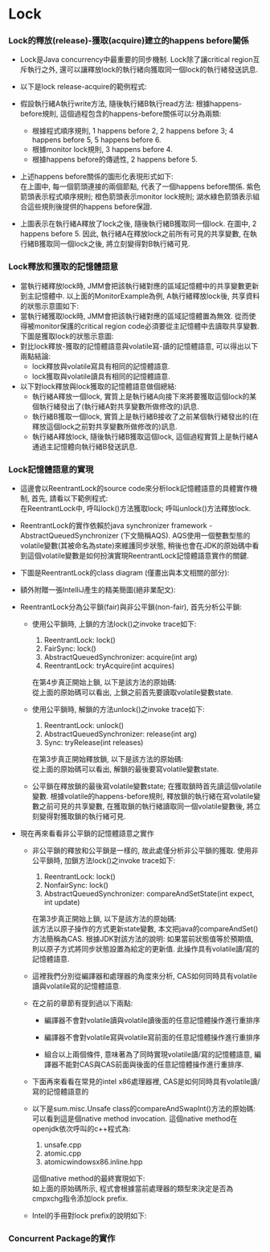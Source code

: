 # Lock

### Lock的釋放\(release\)-獲取\(acquire\)建立的happens before關係

* Lock是Java concurrency中最重要的同步機制. Lock除了讓critical region互斥執行之外, 還可以讓釋放lock的執行緒向獲取同一個lock的執行緒發送訊息.
* 以下是lock release-acquire的範例程式:
* 假設執行緒A執行write方法, 隨後執行緒B執行read方法: 根據happens-before規則, 這個過程包含的happens-before關係可以分為兩類:
  * 根據程式順序規則, 1 happens before 2, 2 happens before 3; 4 happens before 5, 5 happens before 6.
  * 根據monitor lock規則, 3 happens before 4.
  * 根據happens before的傳遞性, 2 happens before 5.
* 上述happens before關係的圖形化表現形式如下:  
  在上圖中, 每一個箭頭連接的兩個節點, 代表了一個happens before關係. 紫色箭頭表示程式順序規則; 橙色箭頭表示monitor lock規則; 湖水綠色箭頭表示組合這些規則後提供的happens before保證.

* 上圖表示在執行緒A釋放了lock之後, 隨後執行緒B獲取同一個lock. 在圖中, 2 happens before 5. 因此, 執行緒A在釋放lock之前所有可見的共享變數, 在執行緒B獲取同一個lock之後, 將立刻變得對B執行緒可見.

### Lock釋放和獲取的記憶體語意

* 當執行緒釋放lock時, JMM會把該執行緒對應的區域記憶體中的共享變數更新到主記憶體中. 以上面的MonitorExample為例, A執行緒釋放lock後, 共享資料的狀態示意圖如下:
* 當執行緒獲取lock時, JMM會把該執行緒對應的區域記憶體置為無效. 從而使得被monitor保護的critical region code必須要從主記憶體中去讀取共享變數. 下圖是獲取lock的狀態示意圖:
* 對比lock釋放-獲取的記憶體語意與volatile寫-讀的記憶體語意, 可以得出以下兩點結論:
  * lock釋放與volatile寫具有相同的記憶體語意.
  * lock獲取與volatile讀具有相同的記憶體語意.
* 以下對lock釋放與lock獲取的記憶體語意做個總結:
  * 執行緒A釋放一個lock, 實質上是執行緒A向接下來將要獲取這個lock的某個執行緒發出了\(執行緒A對共享變數所做修改的\)訊息.
  * 執行緒B獲取一個lock, 實質上是執行緒B接收了之前某個執行緒發出的\(在釋放這個lock之前對共享變數所做修改的\)訊息.
  * 執行緒A釋放lock, 隨後執行緒B獲取這個lock, 這個過程實質上是執行緒A通過主記憶體向執行緒B發送訊息.

### Lock記憶體語意的實現

* 這邊會以ReentrantLock的source code來分析lock記憶體語意的具體實作機制, 首先, 請看以下範例程式:  
  在ReentrantLock中, 呼叫lock\(\)方法獲取lock; 呼叫unlock\(\)方法釋放lock.

* ReentrantLock的實作依賴於java synchronizer framework - AbstractQueuedSynchronizer \(下文簡稱AQS\). AQS使用一個整數型態的volatile變數\(其被命名為state\)來維護同步狀態, 稍後也會在JDK的原始碼中看到這個volatile變數是如何扮演實現ReentrantLock記憶體語意實作的關鍵.

* 下圖是ReentrantLock的class diagram \(僅畫出與本文相關的部分\):

* 額外附贈一張IntelliJ產生的精美簡圖\(絕非業配文\):

* ReentrantLock分為公平鎖\(fair\)與非公平鎖\(non-fair\), 首先分析公平鎖:

  * 使用公平鎖時, 上鎖的方法lock\(\)之invoke trace如下:  
    1. ReentrantLock: lock\(\)  
    2. FairSync: lock\(\)  
    3. AbstractQueuedSynchronizer: acquire\(int arg\)  
    4. ReentrantLock: tryAcquire\(int acquires\)

    在第4步真正開始上鎖, 以下是該方法的原始碼:  
    從上面的原始碼可以看出, 上鎖之前首先要讀取volatile變數state.

  * 使用公平鎖時, 解鎖的方法unlock\(\)之invoke trace如下:  
    1. ReentrantLock: unlock\(\)  
    2. AbstractQueuedSynchronizer: release\(int arg\)  
    3. Sync: tryRelease\(int releases\)

    在第3步真正開始釋放鎖, 以下是該方法的原始碼:  
    從上面的原始碼可以看出, 解鎖的最後要寫volatile變數state.

  * 公平鎖在釋放鎖的最後寫volatile變數state; 在獲取鎖時首先讀這個volatile變數. 根據volatile的happens-before規則, 釋放鎖的執行緒在寫volatile變數之前可見的共享變數, 在獲取鎖的執行緒讀取同一個volatile變數後, 將立刻變得對獲取鎖的執行緒可見.

* 現在再來看看非公平鎖的記憶體語意之實作

  * 非公平鎖的釋放和公平鎖是一樣的, 故此處僅分析非公平鎖的獲取. 使用非公平鎖時, 加鎖方法lock\(\)之invoke trace如下:  
    1. ReentrantLock: lock\(\)  
    2. NonfairSync: lock\(\)  
    3. AbstractQueuedSynchronizer: compareAndSetState\(int expect, int update\)

    在第3步真正開始上鎖, 以下是該方法的原始碼:  
    該方法以原子操作的方式更新state變數, 本文把java的compareAndSet\(\)方法簡稱為CAS. 根據JDK對該方法的說明: 如果當前狀態值等於預期值, 則以原子方式將同步狀態設置為給定的更新值. 此操作具有volatile讀/寫的記憶體語意.

  * 這裡我們分別從編譯器和處理器的角度來分析, CAS如何同時具有volatile讀與volatile寫的記憶體語意.

  * 在之前的章節有提到過以下兩點:

    * 編譯器不會對volatile讀與volatile讀後面的任意記憶體操作進行重排序

    * 編譯器不會對volatile寫與volatile寫前面的任意記憶體操作進行重排序

    * 組合以上兩個條件, 意味著為了同時實現volatile讀/寫的記憶體語意, 編譯器不能對CAS與CAS前面與後面的任意記憶體操作進行重排序.

  * 下面再來看看在常見的intel x86處理器裡, CAS是如何同時具有volatile讀/寫的記憶體語意的

  * 以下是sum.misc.Unsafe class的compareAndSwapInt\(\)方法的原始碼:  
    可以看到這是個native method invocation. 這個native method在openjdk依次呼叫的c++程式為:  
    1. unsafe.cpp  
    2. atomic.cpp  
    3. atomicwindowsx86.inline.hpp  
  
    這個native method的最終實現如下:  
    如上面的原始碼所示, 程式會根據當前處理器的類型來決定是否為cmpxchg指令添加lock prefix.

  * Intel的手冊對lock prefix的說明如下:

### Concurrent Package的實作



